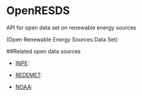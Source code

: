 # OpenRESDS
API for open data set on renewable energy sources 

(Open Renewable Energy Sources Data Set)

##Related open data sources
- [INPE](http://www.inpe.br/):

- [REDEMET](http://www.redemet.aer.mil.br/):

- [NOAA](https://www.ncdc.noaa.gov/cdo-web/datasets):


